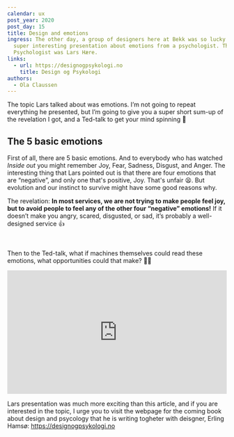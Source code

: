 ```yaml
---
calendar: ux
post_year: 2020
post_day: 15
title: Design and emotions
ingress: The other day, a group of designers here at Bekk was so lucky to get a
  super interesting presentation about emotions from a psychologist. The
  Psychologist was Lars Hære.
links:
  - url: https://designogpsykologi.no
    title: Design og Psykologi
authors:
  - Ola Claussen
---
```



The topic Lars talked about was emotions. I’m not going to repeat everything he presented, but I’m going to give you a super short sum-up of the revelation I got, and a Ted-talk to get your mind spinning 🤯 



## The 5 basic emotions 

First of all, there are 5 basic emotions. And to everybody who has watched *Inside out* you might remember Joy, Fear, Sadness, Disgust, and Anger. The interesting thing that Lars pointed out is that there are four emotions that are “negative”, and only one that's positive, Joy. That's unfair 😫. But evolution and our instinct to survive might have some good reasons why.  

The revelation: **In most services, we are not trying to make people feel joy, but to avoid people to feel any of the other four “negative” emotions!** If it doesn’t make you angry, scared, disgusted, or sad, it’s probably a well-designed service 👍

<p>&nbsp;</p>

Then to the Ted-talk, what if machines themselves could read these emotions, what opportunities could that make? 🤷‍♂️

<div style="max-width:854px"><div style="position:relative;height:0;padding-bottom:56.25%"><iframe src="https://embed.ted.com/talks/lang/en/kostas_karpouzis_can_machines_read_your_emotions" width="854" height="480" style="position:absolute;left:0;top:0;width:100%;height:100%" frameborder="0" scrolling="no" allowfullscreen></iframe></div></div>


Lars presentation was much more exciting than this article, and if you are interested in the topic, I urge you to visit the webpage for the coming book about design and psycology that he is writing togheter with deisgner, Erling Hamsø:  https://designogpsykologi.no

<p>&nbsp;</p>

